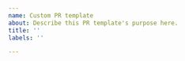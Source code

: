 ```yaml
---
name: Custom PR template
about: Describe this PR template's purpose here.
title: ''
labels: ''

---
```

